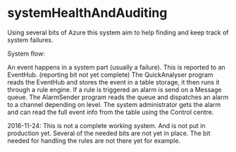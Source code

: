 # systemHealthAndAuditing

Using several bits of Azure this system aim to help finding and keep track of system failures.

System flow:

  An event happens in a system part (usually a failure).
  This is reported to an EventHub. (reporting bit not yet complete)
  The QuickAnalyser program reads the EventHub and stores the event in a table storage, it then runs it through a rule engine.
  If a rule is triggered an alarm is send on a Message queue.
  The AlarmSender program reads the queue and dispatches an alarm to a channel depending on level.
  The system administrator gets the alarm and can read the full event info from the table using the Control centre.

2016-11-24: This is not a complete working system. And is not put in production yet. Several of the needed bits are not yet in place.
The bit needed for handling the rules are not there yet for example.
